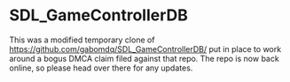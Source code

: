 # SDL_GameControllerDB

This was a modified temporary clone of https://github.com/gabomdq/SDL_GameControllerDB/ 
put in place to work around a bogus DMCA claim filed against that repo. The repo is now back online,
so please head over there for any updates.
